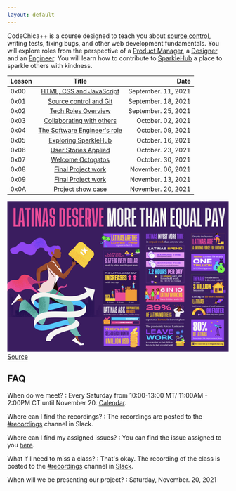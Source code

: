 ```yaml
---
layout: default
---
```


CodeChica++ is a course designed to teach you about [source control](./guides/git.html),
writing tests, fixing bugs, and other web development fundamentals.
You will explore roles from the perspective of a [Product Manager](./roles/product-manager.html),
a [Designer](./roles/designer.html) and an [Engineer](./roles/software-engineer.html).
You will learn how to contribute to [SparkleHub][sparklehub]
a place to sparkle others with kindness.

| Lesson | Title                                     | Date |
| :---   | :---:                                     | ---: |
| 0x00 | [HTML, CSS and JavaScript](./lessons/0x00/) | September. 11, 2021 |
| 0x01 | [Source control and Git](./lessons/0x01/)   | September. 18, 2021 |
| 0x02 | [Tech Roles Overview](./lessons/0x02/)      | September. 25, 2021 |
| 0x03 | [Collaborating with others](./lessons/0x03/) | October. 02, 2021 |
| 0x04 | [The Software Engineer's role](./lessons/0x04/) | October. 09, 2021 |
| 0x05 | [Exploring SparkleHub](./lessons/0x05/)   | October. 16, 2021 |
| 0x06 | [User Stories Applied](./lessons/0x06/) | October. 23, 2021 |
| 0x07 | [Welcome Octogatos](./lessons/0x07/) | October. 30, 2021 |
| 0x08 | [Final Project work](./lessons/0x08/) | November. 06, 2021 |
| 0x09 | [Final Project work](./lessons/0x09/) | November. 13, 2021 |
| 0x0A | [Project show case](./lessons/0x0A/) | November. 20, 2021 |

![Latinas Deserve More Than Equal Pay](/assets/images/latinas-deserve-more-than-equal-pay.png)
[Source](https://hispanicstar.org/resources/)

## FAQ

When do we meet?
: Every Saturday from 10:00-13:00 MT/ 11:00AM - 2:00PM CT until November 20. [Calendar][calendar].

Where can I find the recordings?
: The recordings are posted to the [#recordings][recordings] channel in Slack.

Where can I find my assigned issues?
: You can find the issue assigned to you [here](https://github.com/CodeChica/plus-plus/issues/).

What if I need to miss a class?
: That's okay. The recording of the class is posted to the [#recordings][recordings] channel in [Slack](./guides/slack.html).

When will we be presenting our project?
: Saturday, November. 20, 2021

[golang]: https://golang.org/dl/
[slack]: https://slack.com/downloads/
[sparklehub]: https://github.com/CodeChica/SparkleHub-lite
[zoom]: https://zoom.us/
[recordings]: https://codechica-plus-plus.slack.com/archives/C02EQF56ULW
[calendar]: https://calendar.google.com/calendar/u/0?cid=Y2xhc3Nyb29tMTA5OTkzMzI5MTI2NDM0MzIwNjMxQGdyb3VwLmNhbGVuZGFyLmdvb2dsZS5jb20
